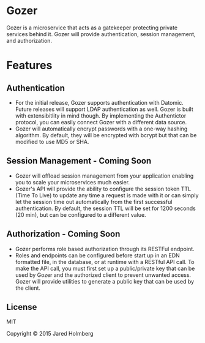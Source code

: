 # Gozer
Gozer is a microservice that acts as a gatekeeper protecting private services
behind it. Gozer will provide authentication, session management, and authorization.

# Features
## Authentication
- For the initial release, Gozer supports authentication with Datomic. Future releases will support LDAP authentication as well. Gozer is built with extensibitlity in mind though. By implementing the Authentictor protocol, you can easily connect Gozer with a different data source.
- Gozer will automatically encrypt passwords with a one-way hashing algorithm. By default, they will be encrypted with bcrypt but that can be modified to use MD5 or SHA.

## Session Management - Coming Soon
- Gozer will offload session management from your application enabling you to scale your microservices much easier.
- Gozer's API will provide the ability to configure the session token TTL (Time To Live) to update any time a request is made with it or can simply let the session time out automatically from the first successful authentication. By default, the session TTL will be set for 1200 seconds (20 min), but can be configured to a different value.

## Authorization - Coming Soon
- Gozer performs role based authorization through its RESTFul endpoint.
- Roles and endpoints can be configured before start up in an EDN formatted file, in the database, or at runtime with a RESTful API call. To make the API call, you must first set up a public/private key that can be used by Gozer and the authorized client to prevent unwanted access. Gozer will provide utilities to generate a public key that can be used by the client.


## License
MIT

Copyright © 2015 Jared Holmberg
